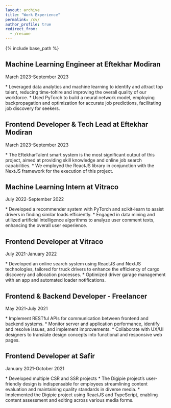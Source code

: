 ```yaml
---
layout: archive
title: "Work Experience"
permalink: /cv/
author_profile: true
redirect_from:
  - /resume
---
```


{% include base_path %}



<h2>Machine Learning Engineer at Eftekhar Modiran</h2>
<p >March 2023-September 2023</p>
* Leveraged data analytics and machine learning to identify and attract top talent, reducing time-tohire
and improving the overall quality of our workforce.
* Used PyTorch to build a neural network model, employing backpropagation and optimization for
accurate job predictions, facilitating job discovery for seekers.

<h2>Frontend Developer & Tech Lead at Eftekhar Modiran</h2>
<p >March 2023-September 2023</p>
* The EftekharTalent smart system is the most significant output of this project, aimed at providing skill knowledge and online job search capabilities.
* We employed the ReactJS library in conjunction with the NextJS framework for the execution of this project.

<h2>Machine Learning Intern at Vitraco</h2>
<p >July 2022-September 2022</p>
* Developed a recommender system with PyTorch and scikit-learn to assist drivers in finding similar
loads efficiently.
* Engaged in data mining and utilized artificial intelligence algorithms to analyze user comment texts, enhancing the overall user experience.

<h2>Frontend Developer at Vitraco</h2>
<p >July 2021-January 2022</p>
* Developed an online search system using ReactJS and NextJS technologies, tailored for truck drivers
to enhance the efficiency of cargo discovery and allocation processes.
* Optimized driver garage management with an app and automated loader notifications.

<h2>Frontend & Backend Developer - Freelancer</h2>
<p >May 2021-July 2021</p>
* Implement RESTful APIs for communication between frontend and backend systems.
* Monitor server and application performance, identify and resolve issues, and implement improvements.
* Collaborate with UX/UI designers to translate design concepts into functional and responsive web pages.

<h2>Frontend Developer at Safir</h2>
<p >January 2021-October 2021</p>
* Developed multiple CSR and SSR projects
* The Digipie project’s user-friendly design is indispensable for employees streamlining content evaluation
and maintaining quality standards in diverse media.
* Implemented the Digipie project using ReactJS and TypeScript, enabling content assessment and
editing across various media forms.
